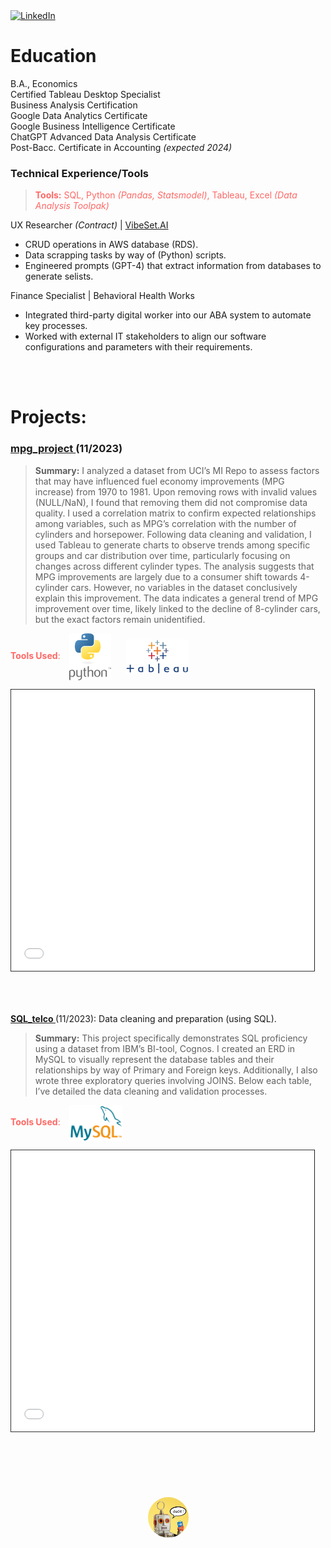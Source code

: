 <a href="https://www.linkedin.com/in/jfryyao">
    <img src="https://content.linkedin.com/content/dam/me/business/en-us/amp/brand-site/v2/bg/LI-Bug.svg.original.svg" width="50" height="50" alt="LinkedIn">
</a>

# Education

B.A., Economics  
Certified Tableau Desktop Specialist  
Business Analysis Certification  
Google Data Analytics Certificate  
Google Business Intelligence Certificate  
ChatGPT Advanced Data Analysis Certificate  
Post-Bacc. Certificate in Accounting *(expected 2024)*  


### Technical Experience/Tools

> <span style="color:#FF6865">**Tools:** SQL, Python _(Pandas, Statsmodel)_, Tableau, Excel _(Data Analysis Toolpak)_ <br>


UX Researcher *(Contract)* | [VibeSet.AI](https://www.vibeset.ai)
* CRUD operations in AWS database (RDS).
* Data scrapping tasks by way of (Python) scripts.
* Engineered prompts (GPT-4) that extract information from databases to generate selists.

Finance Specialist | Behavioral Health Works
* Integrated third-party digital worker into our ABA system to automate key processes.
* Worked with external IT stakeholders to align our software configurations and parameters with their requirements.
<br>
<br>

# Projects:

### **[mpg_project ](https://github.com/jeyao1/jeffyao_portfolio/blob/main/mpg_project.ipynb)** (11/2023)
> **Summary:** I analyzed a dataset from UCI’s MI Repo to assess factors that may have influenced fuel economy improvements (MPG increase) from 1970 to 1981. Upon removing rows with invalid values (NULL/NaN), I found that removing them did not compromise data quality. I used a correlation matrix to confirm expected relationships among variables, such as MPG’s correlation with the number of cylinders and horsepower. Following data cleaning and validation, I used Tableau to generate charts to observe trends among specific groups and car distribution over time, particularly focusing on changes across different cylinder types. The analysis suggests that MPG improvements are largely due to a consumer shift towards 4-cylinder cars. However, no variables in the dataset conclusively explain this improvement. The data indicates a general trend of MPG improvement over time, likely linked to the decline of 8-cylinder cars, but the exact factors remain unidentified.

<span style="color:#FF6865">**Tools Used**: <img src="misc/python-logo-C50EED1930-seeklogo.com.png" width="67" height="75" style="vertical-align: middle; margin-left: 10px; margin-right: 10px;"> <img src="misc/tableau_logo.png" width="100" height="54" style="vertical-align: middle; margin-left: 10px; margin-right: 10px;"> </span> 

<iframe src="mpg_project.html" width="107%" height="500" allowfullscreen scrolling="yes" style="border: 1px solid black; transform: scale(0.90); transform-origin: top left;"></iframe>
<br>

**[SQL_telco ](https://github.com/jeyao1/jeffyao_portfolio/blob/main/SQL_telco/SQL_telco.ipynb)**(11/2023): Data cleaning and preparation (using SQL).

> **Summary:** This project specifically demonstrates SQL proficiency using a dataset from IBM’s BI-tool, Cognos. I created an ERD in MySQL to visually represent the database tables and their relationships by way of Primary and Foreign keys. Additionally, I also wrote three exploratory queries involving JOINS. Below each table, I’ve detailed the data cleaning and validation processes.
 
<span style="color:#FF6865">**Tools Used**: <img src="misc/logo-mysql-170x115.png" width="85" height="57" style="vertical-align: middle; margin-left: 10px; margin-right: 10px;"> </span> 

<iframe src="SQL_telco/SQL_telco.html" width="107%" height="500" allowfullscreen scrolling="yes" style="border: 1px solid black; transform: scale(0.90); transform-origin: top left;"></iframe>

<br>
<br>
<br>

<style>
    .clickable-image {
        width: 65px;
        height: 65px;
        border-radius: 50%;
        cursor: pointer;
        display: block;
        margin: auto;
    }
</style>

<div style="display: flex; justify-content: center; align-items: center; height: 100px;">
    <img src="misc/shel.png" alt="Clickable Image" class="clickable-image" onclick="window.location.href='https://chat.openai.com/g/g-tfCqN0byc-shel';">
</div>

